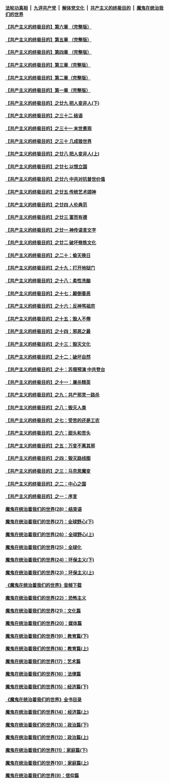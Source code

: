 

####  [法轮功真相](../../../../basic/blob/master/README.md?t=06300202) &nbsp;|&nbsp; [九评共产党](../../../../9ping.md/blob/master/README.md?t=06300202) &nbsp;|&nbsp; [解体党文化](../../../../jtdwh.md/blob/master/README.md?t=06300202)  &nbsp;|&nbsp; [共产主义的终极目的](../../../../gczydzjmd.md/blob/master/README.md?t=06300202) &nbsp;|&nbsp; [魔鬼在统治我们的世界](../../../../mgztzwmdsj.md/blob/master/README.md?t=06300202) 

#### [【共产主义的终极目的】第六章 （完整版）](../pages/nsc422/n11428913.md?t=06300202) 

#### [【共产主义的终极目的】第五章 （完整版）](../pages/nsc422/n11428912.md?t=06300202) 

#### [【共产主义的终极目的】第四章 （完整版）](../pages/nsc422/n11428907.md?t=06300202) 

#### [【共产主义的终极目的】第三章（完整版）](../pages/nsc422/n11428848.md?t=06300202) 

#### [【共产主义的终极目的】第二章（完整版）](../pages/nsc422/n11428831.md?t=06300202) 

#### [【共产主义的终极目的】第一章（完整版）](../pages/nsc422/n11417651.md?t=06300202) 

#### [【共产主义的终极目的】之廿九 把人变非人(下)](../pages/nsc422/n11344140.md?t=06300202) 

#### [【共产主义的终极目的】之三十二 结语](../pages/nsc422/n11360535.md?t=06300202) 

#### [【共产主义的终极目的】之三十一 末世景观](../pages/nsc422/n11351129.md?t=06300202) 

#### [【共产主义的终极目的】之三十 几成狼世界](../pages/nsc422/n11348280.md?t=06300202) 

#### [【共产主义的终极目的】之廿八 把人变非人(上)](../pages/nsc422/n11340492.md?t=06300202) 

#### [【共产主义的终极目的】之廿七 以恨立国](../pages/nsc422/n11336944.md?t=06300202) 

#### [【共产主义的终极目的】之廿六 中共对抗普世价值](../pages/nsc422/n11324785.md?t=06300202) 

#### [【共产主义的终极目的】之廿五 传统艺术颂神](../pages/nsc422/n11296396.md?t=06300202) 

#### [【共产主义的终极目的】之廿四 人伦典范](../pages/nsc422/n11296397.md?t=06300202) 

#### [【共产主义的终极目的】之廿三 富而有德](../pages/nsc422/n11283598.md?t=06300202) 

#### [【共产主义的终极目的】之廿一 神传语言文字](../pages/nsc422/n11263265.md?t=06300202) 

#### [【共产主义的终极目的】之廿二 破坏修炼文化](../pages/nsc422/n11245728.md?t=06300202) 

#### [【共产主义的终极目的】之二十：偷天换日](../pages/nsc422/n11238846.md?t=06300202) 

#### [【共产主义的终极目的】之十九：打开地狱门](../pages/nsc422/n11206376.md?t=06300202) 

#### [【共产主义的终极目的】之十八：柔性洗脑](../pages/nsc422/n11199994.md?t=06300202) 

#### [【共产主义的终极目的】之十七：颠倒善恶](../pages/nsc422/n11179782.md?t=06300202) 

#### [【共产主义的终极目的】之十六：反神骂祖宗](../pages/nsc422/n11166798.md?t=06300202) 

#### [【共产主义的终极目的】之十五：毁人不倦](../pages/nsc422/n11166792.md?t=06300202) 

#### [【共产主义的终极目的】之十四：邪恶之最](../pages/nsc422/n11150249.md?t=06300202) 

#### [【共产主义的终极目的】之十三：毁灭文化](../pages/nsc422/n11135227.md?t=06300202) 

#### [【共产主义的终极目的】之十二：破坏自然](../pages/nsc422/n11135214.md?t=06300202) 

#### [【共产主义的终极目的】之十：苏俄预演 中共登台](../pages/nsc422/n11118424.md?t=06300202) 

#### [【共产主义的终极目的】之十一：屠杀精英](../pages/nsc422/n11118442.md?t=06300202) 

#### [【共产主义的终极目的】之九：共产邪灵一路杀](../pages/nsc422/n11114139.md?t=06300202) 

#### [【共产主义的终极目的】之八：毁灭人类](../pages/nsc422/n11108503.md?t=06300202) 

#### [【共产主义的终极目的】之七：受苦的还是工农](../pages/nsc422/n11101809.md?t=06300202) 

#### [【共产主义的终极目的】之六：甜头和苦头](../pages/nsc422/n11096971.md?t=06300202) 

#### [【共产主义的终极目的】之五：万变不离其邪](../pages/nsc422/n11091285.md?t=06300202) 

#### [【共产主义的终极目的】之四：毁灭路线图](../pages/nsc422/n11086284.md?t=06300202) 

#### [【共产主义的终极目的】之三：马克思魔变](../pages/nsc422/n11061941.md?t=06300202) 

#### [【共产主义的终极目的】之二：中心之国](../pages/nsc422/n11047728.md?t=06300202) 

#### [【共产主义的终极目的】之一：序言](../pages/nsc422/n11086077.md?t=06300202) 

#### [魔鬼在统治着我们的世界(28)：结束语](../pages/nsc422/n10936246.md?t=06300202) 

#### [魔鬼在统治着我们的世界(27)：全球野心(下)](../pages/nsc422/n10928319.md?t=06300202) 

#### [魔鬼在统治着我们的世界(26)：全球野心(上)](../pages/nsc422/n10900318.md?t=06300202) 

#### [魔鬼在统治着我们的世界(25)：全球化](../pages/nsc422/n10788205.md?t=06300202) 

#### [魔鬼在统治着我们的世界(24)：环保主义(下)](../pages/nsc422/n10695307.md?t=06300202) 

#### [魔鬼在统治着我们的世界(23)：环保主义(上)](../pages/nsc422/n10688613.md?t=06300202) 

#### [《魔鬼在统治着我们的世界》音频下载](../pages/nsc422/n10635553.md?t=06300202) 

#### [魔鬼在统治着我们的世界(22)：恐怖主义](../pages/nsc422/n10614727.md?t=06300202) 

#### [魔鬼在统治着我们的世界(21)：文化篇](../pages/nsc422/n10597706.md?t=06300202) 

#### [魔鬼在统治着我们的世界(20)：媒体篇](../pages/nsc422/n10586579.md?t=06300202) 

#### [魔鬼在统治着我们的世界(19)：教育篇(下)](../pages/nsc422/n10564808.md?t=06300202) 

#### [魔鬼在统治着我们的世界(18)：教育篇(上)](../pages/nsc422/n10526970.md?t=06300202) 

#### [魔鬼在统治着我们的世界(17)：艺术篇](../pages/nsc422/n10499093.md?t=06300202) 

#### [魔鬼在统治着我们的世界(16)：法律篇](../pages/nsc422/n10485969.md?t=06300202) 

#### [魔鬼在统治着我们的世界(15)：经济篇(下)](../pages/nsc422/n10469975.md?t=06300202) 

#### [《魔鬼在统治着我们的世界》全书目录](../pages/nsc422/n10464261.md?t=06300202) 

#### [魔鬼在统治着我们的世界(14)：经济篇(上)](../pages/nsc422/n10457370.md?t=06300202) 

#### [魔鬼在统治着我们的世界(13)：政治篇(下)](../pages/nsc422/n10448270.md?t=06300202) 

#### [魔鬼在统治着我们的世界(12)：政治篇(上)](../pages/nsc422/n10444576.md?t=06300202) 

#### [魔鬼在统治着我们的世界(11)：家庭篇(下)](../pages/nsc422/n10440961.md?t=06300202) 

#### [魔鬼在统治着我们的世界(10)：家庭篇(上)](../pages/nsc422/n10435448.md?t=06300202) 

#### [魔鬼在统治着我们的世界(9)：信仰篇](../pages/nsc422/n10432159.md?t=06300202) 

